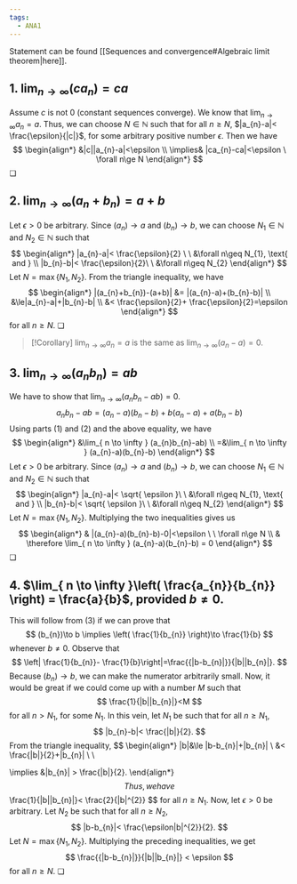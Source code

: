 ```yaml
---
tags:
  - ANA1
---
```


Statement can be found [[Sequences and convergence#Algebraic limit theorem|here]].
## 1. $\lim_{ n \to \infty }(ca_{n})=ca$

Assume $c$ is not 0 (constant sequences converge). We know that $\lim_{ n \to \infty }a_{n} = a$. Thus, we can choose $N\in \mathbb{N}$ such that for all $n\ge N$, $|a_{n}-a|< \frac{\epsilon}{|c|}$, for some arbitrary positive number $\epsilon$. Then we have
$$
\begin{align*}
&|c||a_{n}-a|<\epsilon \\
\implies& |ca_{n}-ca|<\epsilon \ \forall n\ge N
\end{align*}
$$
❏

## 2. $\lim_{ n \to \infty }(a_{n} + b_{n}) = a+b$

Let $\epsilon>0$ be arbitrary. Since $(a_{n})\to a$ and $(b_{n})\to b$, we can choose $N_{1}\in \mathbb{N}$ and $N_{2}\in \mathbb{N}$ such that 
$$
\begin{align*}
|a_{n}-a|< \frac{\epsilon}{2} \ \  &\forall n\geq N_{1}, \text{ and } \\
|b_{n}-b|< \frac{\epsilon}{2}\ \ &\forall n\geq N_{2}
\end{align*}
$$
Let $N=\max\{ N_{1}, N_{2} \}$. From the triangle inequality, we have
$$
\begin{align*}
|(a_{n}+b_{n})-(a+b)| &=  
|(a_{n}-a)+(b_{n}-b)| \\
&\le|a_{n}-a|+|b_{n}-b| \\
&< \frac{\epsilon}{2}+ \frac{\epsilon}{2}=\epsilon
\end{align*}
$$
for all $n\ge N$. ❏

>[!Corollary]
>$\lim_{ n \to \infty }a_{n} = a$ is the same as $\lim_{ n \to \infty }(a_{n}-a)=0$.

## 3. $\lim_{ n \to \infty }(a_{n}b_{n}) = ab$

We have to show that $\lim_{ n \to \infty }(a_{n}b_{n}-ab)=0$. 
$$
a_{n}b_{n}-ab = (a_{n}-a)(b_{n}-b)+b(a_{n}-a)+a(b_{n}-b)
$$
Using parts (1) and (2) and the above equality, we have
$$
\begin{align*}
&\lim_{ n \to \infty } (a_{n}b_{n}-ab) \\
=&\lim_{ n \to \infty } (a_{n}-a)(b_{n}-b)
\end{align*}
$$
Let $\epsilon>0$ be arbitrary. Since $(a_{n})\to a$ and $(b_{n})\to b$, we can choose $N_{1}\in \mathbb{N}$ and $N_{2}\in \mathbb{N}$ such that 
$$
\begin{align*}
|a_{n}-a|<  \sqrt{ \epsilon }\ \  &\forall n\geq N_{1}, \text{ and } \\
|b_{n}-b|< \sqrt{ \epsilon }\ \ &\forall n\geq N_{2}
\end{align*}
$$
Let $N=\max\{ N_{1},N_{2} \}$. Multiplying the two inequalities gives us
$$
\begin{align*}
 & |(a_{n}-a)(b_{n}-b)-0|<\epsilon \ \ \forall n\ge N \\
 & \therefore \lim_{ n \to \infty } (a_{n}-a)(b_{n}-b) = 0
\end{align*}
$$
❏

## 4. $\lim_{ n \to \infty }\left( \frac{a_{n}}{b_{n}} \right) = \frac{a}{b}$, provided $b\ne 0$.
This will follow from (3) if we can prove that 
$$
(b_{n})\to b \implies \left( \frac{1}{b_{n}} \right)\to \frac{1}{b}
$$
whenever $b\ne 0$.
Observe that 
$$
\left| \frac{1}{b_{n}}- \frac{1}{b}\right|=\frac{{|b-b_{n}|}}{|b||b_{n}|}.
$$
Because $(b_{n})\to b$, we can make the numerator arbitrarily small. Now, it would be great if we could come up with a number $M$ such that 
$$
\frac{1}{|b||b_{n}|}<M
$$
for all $n>N_{1}$, for some $N_{1}$. In this vein, let $N_{1}$ be such that for all $n\ge N_{1}$, 
$$
|b_{n}-b|< \frac{|b|}{2}.
$$
From the triangle inequality, 
$$
\begin{align*}
|b|&\le |b-b_{n}|+|b_{n}| \\
&< \frac{|b|}{2}+|b_{n}| \\ \\

\implies &|b_{n}| > \frac{|b|}{2}.
\end{align*}
$$
Thus, we have
$$
\frac{1}{|b||b_{n}|}< \frac{2}{|b|^{2}}
$$
for all $n\ge N_{1}$. 
Now, let $\epsilon>0$ be arbitrary. Let $N_{2}$ be such that for all $n\ge N_{2}$, 
$$
|b-b_{n}|< \frac{\epsilon|b|^{2}}{2}.
$$
Let $N = \max\{ N_{1}, N_{2} \}$. Multiplying the preceding inequalities, we get
$$
\frac{{|b-b_{n}|}}{|b||b_{n}|} < \epsilon
$$
for all $n\ge N$. ❏
